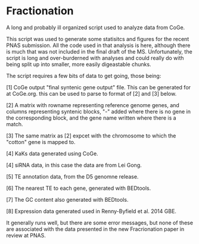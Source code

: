 Fractionation
=============

A long and probably ill organized script used to analyze data from CoGe.

This script was used to generate some statisitcs and figures for the recent PNAS submission. All the code used in that analysis is here, although there is much that was not included in the final draft of the MS. Unfortunately, the script is long and over-burderned with analyses and could really do with being split up into smaller, more easily digeastable chunks.

The script requires a few bits of data to get going, those being:

[1] CoGe output "final syntenic gene output" file. This can be generated for at CoGe.org. this can be used to parse to format of [2] and [3] below.

[2] A matrix with rowname representing reference genome genes, and columns representing syntenic blocks, "-" added where there is no gene in the corresponding block, and the gene name written where there is a match.

[3] The same matrix as [2] expcet with the chromosome to which the "cotton" gene is mapped to.

[4] KaKs data generated using CoGe.

[4] siRNA data, in this case the data are from Lei Gong.

[5] TE annotation data, from the D5 genomne release.

[6] The nearest TE to each gene, generated with BEDtools.

[7] The GC content also generated with BEDtools.

[8] Expression data generated used in Renny-Byfield et al. 2014 GBE.

It generally runs well, but there are some error messages, but none of these are associated with the data presented in the new Fracrionation paper in review at PNAS.


